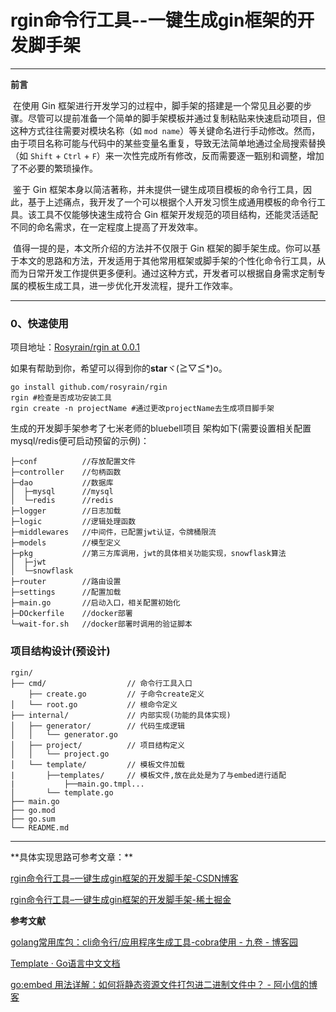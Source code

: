 # rgin命令行工具--一键生成gin框架的开发脚手架

<hr>

**前言**

​		在使用 Gin 框架进行开发学习的过程中，脚手架的搭建是一个常见且必要的步骤。尽管可以提前准备一个简单的脚手架模板并通过复制粘贴来快速启动项目，但这种方式往往需要对模块名称（如 `mod name`）等关键命名进行手动修改。然而，由于项目名称可能与代码中的某些变量名重复，导致无法简单地通过全局搜索替换（如 `Shift` + `Ctrl` + `F`）来一次性完成所有修改，反而需要逐一甄别和调整，增加了不必要的繁琐操作。

​		鉴于 Gin 框架本身以简洁著称，并未提供一键生成项目模板的命令行工具，因此，基于上述痛点，我开发了一个可以根据个人开发习惯生成通用模板的命令行工具。该工具不仅能够快速生成符合 Gin 框架开发规范的项目结构，还能灵活适配不同的命名需求，在一定程度上提高了开发效率。

​		值得一提的是，本文所介绍的方法并不仅限于 Gin 框架的脚手架生成。你可以基于本文的思路和方法，开发适用于其他常用框架或脚手架的个性化命令行工具，从而为日常开发工作提供更多便利。通过这种方式，开发者可以根据自身需求定制专属的模板生成工具，进一步优化开发流程，提升工作效率。

<hr>

### 0、快速使用

项目地址：[Rosyrain/rgin at 0.0.1](https://github.com/Rosyrain/rgin/tree/0.0.1)

如果有帮助到你，希望可以得到你的**star**ヾ(≧▽≦*)o。

```shell
go install github.com/rosyrain/rgin
rgin #检查是否成功安装工具
rgin create -n projectName #通过更改projectName去生成项目脚手架
```

生成的开发脚手架参考了七米老师的bluebell项目  架构如下(需要设置相关配置mysql/redis便可启动预留的示例)：

```
├─conf			//存放配置文件
├─controller	//句柄函数
├─dao			//数据库
│  ├─mysql		//mysql
│  └─redis		//redis
├─logger		//日志加载
├─logic			//逻辑处理函数
├─middlewares	//中间件，已配置jwt认证，令牌桶限流
├─models		//模型定义
├─pkg			//第三方库调用，jwt的具体相关功能实现，snowflask算法
│  ├─jwt
│  └─snowflask
├─router		//路由设置
├─settings		//配置加载
├─main.go		//启动入口，相关配置初始化
├─DOckerfile    //docker部署
└─wait-for.sh   //docker部署时调用的验证脚本
```

### 项目结构设计(预设计)

```
rgin/
├── cmd/                  // 命令行工具入口
    ├── create.go		  // 子命令create定义
│   └── root.go			  // 根命令定义
├── internal/             // 内部实现(功能的具体实现)
│   ├── generator/        // 代码生成逻辑
│   │   └── generator.go
│   ├── project/          // 项目结构定义
│   │   └── project.go
│   └── template/         // 模板文件加载
|       ├──templates/     // 模板文件,放在此处是为了与embed进行适配
|			├──main.go.tmpl...
│       └── template.go
├── main.go
├── go.mod
├── go.sum
└── README.md
```

<hr>
**具体实现思路可参考文章：**

[rgin命令行工具–一键生成gin框架的开发脚手架-CSDN博客](https://blog.csdn.net/meng7000/article/details/145829359)

[rgin命令行工具–一键生成gin框架的开发脚手架-稀土掘金](https://juejin.cn/spost/7474781404163522611)

**参考文献**

[golang常用库包：cli命令行/应用程序生成工具-cobra使用 - 九卷 - 博客园](https://www.cnblogs.com/jiujuan/p/15487918.html)

[Template · Go语言中文文档](https://www.topgoer.com/常用标准库/template.html)

[go:embed 用法详解：如何将静态资源文件打包进二进制文件中？ - 阿小信的博客](https://blog.axiaoxin.com/post/go-embed/)

